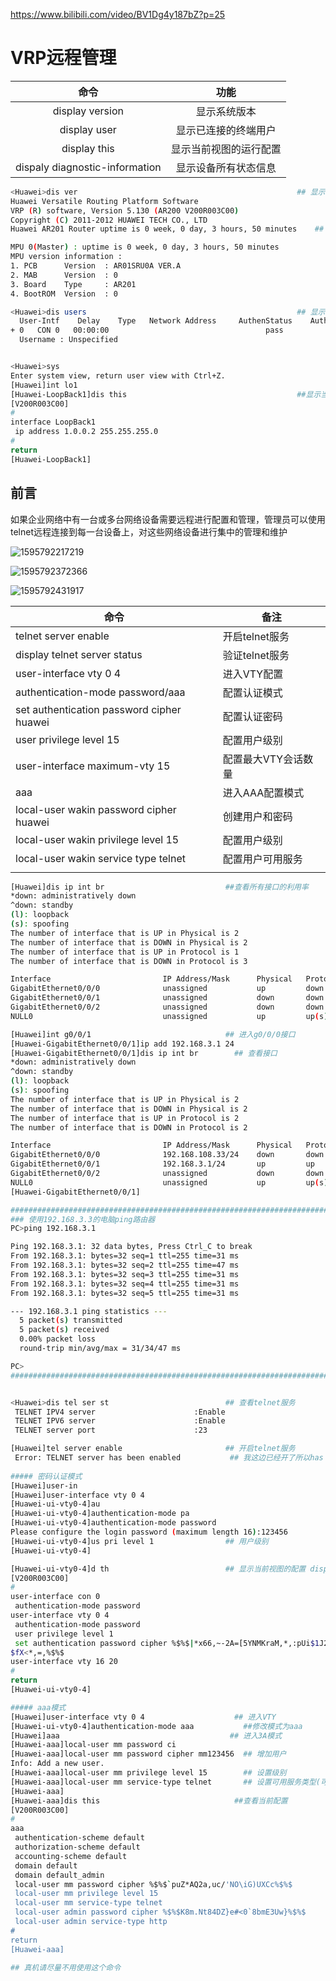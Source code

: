  https://www.bilibili.com/video/BV1Dg4y187bZ?p=25 

# VRP远程管理

|              命令              |          功能          |
| :----------------------------: | :--------------------: |
|        display version         |      显示系统版本      |
|          display user          |  显示已连接的终端用户  |
|          display this          | 显示当前视图的运行配置 |
| dispaly diagnostic-information |  显示设备所有状态信息  |

```bash
<Huawei>dis ver													## 显示系统信息
Huawei Versatile Routing Platform Software
VRP (R) software, Version 5.130 (AR200 V200R003C00)
Copyright (C) 2011-2012 HUAWEI TECH CO., LTD
Huawei AR201 Router uptime is 0 week, 0 day, 3 hours, 50 minutes	## 开机时间

MPU 0(Master) : uptime is 0 week, 0 day, 3 hours, 50 minutes
MPU version information : 
1. PCB      Version  : AR01SRU0A VER.A
2. MAB      Version  : 0
3. Board    Type     : AR201
4. BootROM  Version  : 0

<Huawei>dis users												## 显示链接终端用户
  User-Intf    Delay    Type   Network Address     AuthenStatus    AuthorcmdFlag
+ 0   CON 0   00:00:00                                   pass                   
  Username : Unspecified


<Huawei>sys
Enter system view, return user view with Ctrl+Z.
[Huawei]int lo1
[Huawei-LoopBack1]dis this										##显示当前视图的运行配置
[V200R003C00]
#
interface LoopBack1
 ip address 1.0.0.2 255.255.255.0 
#
return
[Huawei-LoopBack1]
```



## 前言

如果企业网络中有一台或多台网络设备需要远程进行配置和管理，管理员可以使用telnet远程连接到每一台设备上，对这些网络设备进行集中的管理和维护

![1595792217219](VRP远程管理.assets/1595792217219.png)

![1595792372366](VRP远程管理.assets/1595792372366.png)

![1595792431917](VRP远程管理.assets/1595792431917.png)

| 命令                                      | 备注                |
| ----------------------------------------- | ------------------- |
| telnet server enable                      | 开启telnet服务      |
| display telnet server status              | 验证telnet服务      |
| user-interface vty 0 4                    | 进入VTY配置         |
| authentication-mode password/aaa          | 配置认证模式        |
| set authentication password cipher huawei | 配置认证密码        |
| user privilege level 15                   | 配置用户级别        |
| user-interface maximum-vty 15             | 配置最大VTY会话数量 |
| aaa                                       | 进入AAA配置模式     |
| local-user wakin password cipher huawei   | 创建用户和密码      |
| local-user wakin privilege level 15       | 配置用户级别        |
| local-user wakin service type telnet      | 配置用户可用服务    |
|                                           |                     |

```bash
[Huawei]dis ip int br							##查看所有接口的利用率
*down: administratively down
^down: standby
(l): loopback
(s): spoofing
The number of interface that is UP in Physical is 2
The number of interface that is DOWN in Physical is 2
The number of interface that is UP in Protocol is 1
The number of interface that is DOWN in Protocol is 3

Interface                         IP Address/Mask      Physical   Protocol  
GigabitEthernet0/0/0              unassigned           up         down      
GigabitEthernet0/0/1              unassigned           down       down      
GigabitEthernet0/0/2              unassigned           down       down      
NULL0                             unassigned           up         up(s)     

[Huawei]int g0/0/1								## 进入g0/0/0接口
[Huawei-GigabitEthernet0/0/1]ip add 192.168.3.1 24
[Huawei-GigabitEthernet0/0/1]dis ip int br		  ## 查看接口
*down: administratively down
^down: standby
(l): loopback
(s): spoofing
The number of interface that is UP in Physical is 2
The number of interface that is DOWN in Physical is 2
The number of interface that is UP in Protocol is 2
The number of interface that is DOWN in Protocol is 2

Interface                         IP Address/Mask      Physical   Protocol  
GigabitEthernet0/0/0              192.168.108.33/24    down       down      
GigabitEthernet0/0/1              192.168.3.1/24       up         up        
GigabitEthernet0/0/2              unassigned           down       down      
NULL0                             unassigned           up         up(s)     
[Huawei-GigabitEthernet0/0/1]

####################################################################################
### 使用192.168.3.3的电脑ping路由器
PC>ping 192.168.3.1

Ping 192.168.3.1: 32 data bytes, Press Ctrl_C to break
From 192.168.3.1: bytes=32 seq=1 ttl=255 time=31 ms
From 192.168.3.1: bytes=32 seq=2 ttl=255 time=47 ms
From 192.168.3.1: bytes=32 seq=3 ttl=255 time=31 ms
From 192.168.3.1: bytes=32 seq=4 ttl=255 time=31 ms
From 192.168.3.1: bytes=32 seq=5 ttl=255 time=31 ms

--- 192.168.3.1 ping statistics ---
  5 packet(s) transmitted
  5 packet(s) received
  0.00% packet loss
  round-trip min/avg/max = 31/34/47 ms

PC>
####################################################################################


<Huawei>dis tel ser st							## 查看telnet服务
 TELNET IPV4 server                      :Enable
 TELNET IPV6 server                      :Enable
 TELNET server port                      :23

[Huawei]tel server enable 						## 开启telnet服务
 Error: TELNET server has been enabled			 ## 我这边已经开了所以has been enabled
 
##### 密码认证模式
[Huawei]user-in	
[Huawei]user-interface vty 0 4
[Huawei-ui-vty0-4]au	
[Huawei-ui-vty0-4]authentication-mode pa	
[Huawei-ui-vty0-4]authentication-mode password 
Please configure the login password (maximum length 16):123456
[Huawei-ui-vty0-4]us pri level 1				## 用户级别
[Huawei-ui-vty0-4]

[Huawei-ui-vty0-4]d th							## 显示当前视图的配置 display this
[V200R003C00]
#
user-interface con 0
 authentication-mode password
user-interface vty 0 4
 authentication-mode password
 user privilege level 1
 set authentication password cipher %$%$|*x66,~-2A=[5YNMKraM,*,:pUi$1J2KP/2mPO<Y
$fX<*,=,%$%$
user-interface vty 16 20
#
return
[Huawei-ui-vty0-4]

##### aaa模式
[Huawei]user-interface vty 0 4					  ## 进入VTY
[Huawei-ui-vty0-4]authentication-mode aaa		    ##修改模式为aaa
[Huawei]aaa										 ## 进入3A模式
[Huawei-aaa]local-user mm password ci			  
[Huawei-aaa]local-user mm password cipher mm123456	## 增加用户
Info: Add a new user.
[Huawei-aaa]local-user mm privilege level 15		## 设置级别
[Huawei-aaa]local-user mm service-type telnet		## 设置可用服务类型(可多选)
[Huawei-aaa]
[Huawei-aaa]dis this							  ##查看当前配置
[V200R003C00]
#
aaa 
 authentication-scheme default
 authorization-scheme default
 accounting-scheme default
 domain default 
 domain default_admin 
 local-user mm password cipher %$%$`puZ*AQ2a,uc/'NO\iG)UXCc%$%$
 local-user mm privilege level 15
 local-user mm service-type telnet
 local-user admin password cipher %$%$K8m.Nt84DZ}e#<0`8bmE3Uw}%$%$
 local-user admin service-type http
#
return
[Huawei-aaa]

```



```bash
## 真机请尽量不用使用这个命令

```

